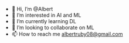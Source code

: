 - 👋 Hi, I’m @Albert
- 👀 I’m interested in AI and ML
- 🌱 I’m currently learning DL
- 💞️ I’m looking to collaborate on ML
- 📫 How to reach me albertruby08@gmail.com

<!---
Albert8754/Albert8754 is a ✨ special ✨ repository because its `README.md` (this file) appears on your GitHub profile.
You can click the Preview link to take a look at your changes.
--->
